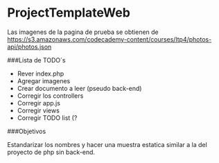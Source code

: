 # ProjectTemplateWeb

Las imagenes de la pagina de prueba se obtienen de https://s3.amazonaws.com/codecademy-content/courses/ltp4/photos-api/photos.json

###Lista de TODO´s

- Rever index.php
- Agregar imagenes
- Crear documento a leer (pseudo back-end)
- Corregir los controllers
- Corregir app.js
- Corregir views
- Corregir TODO list (?

###Objetivos

Estandarizar los nombres y hacer una muestra estatica similar a la del proyecto de php sin back-end.
